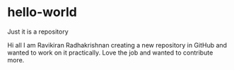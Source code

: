 # hello-world
Just it is a repository 

Hi all
I am Ravikiran Radhakrishnan creating a new repository in GitHub and wanted to work on it practically.
Love the job and wanted to contribute more.
